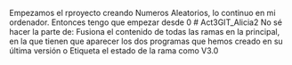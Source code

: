 Empezamos el rproyecto creando Numeros Aleatorios, lo continuo en mi ordenador. Entonces tengo que empezar desde 0 # Act3GIT_Alicia2
No sé hacer la parte de: Fusiona el contenido de todas las ramas en la principal, en la que tienen que aparecer
los dos programas que hemos creado en su última versión
o Etiqueta el estado de la rama como V3.0 
